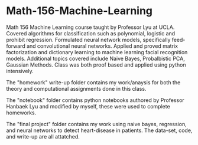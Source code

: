 # Math-156-Machine-Learning
Math 156 Machine Learning course taught by Professor Lyu at UCLA. Covered algorithms for classification such as polynomial, logistic and prohibit regression. Formulated neural network models, specifically feed-forward and convolutional neural networks. Applied and proved matrix factorization and dictionary learning to machine learning facial recognition models. Additional topics covered include Naive Bayes, Probalbistic PCA, Gaussian Methods. Class was both proof based and applied using python intensively. 

The "homework" write-up folder contains my work/anaysis for both the theory and computational assignments done in this class.

The "notebook" folder contains python notebooks authored by Professor Hanbaek Lyu and modified by myself, these were used to complete homeworks.

The "final project" folder contains my work using naive bayes, regression, and neural networks to detect heart-disease in patients. The data-set, code, and write-up are all attatched.


